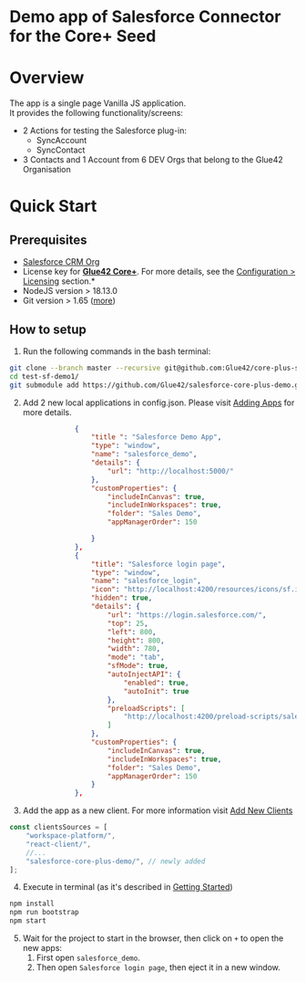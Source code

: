 # Demo app of Salesforce Connector for the Core+ Seed

# Overview

The app is a single page Vanilla JS application.  
It provides the following functionality/screens:

- 2 Actions for testing the Salesforce plug-in:
  - SyncAccount
  - SyncContact
- 3 Contacts and 1 Account from 6 DEV Orgs that belong to the Glue42 Organisation

# Quick Start

## Prerequisites

- [Salesforce CRM Org](https://login.salesforce.com/)
- License key for [**Glue42 Core+**](https://glue42.com/core-plus/). For more details, see the [Configuration > Licensing](https://github.com/Glue42/core-plus-seed/blob/master/readme.md#licensing) section.*
- NodeJS version > 18.13.0
- Git version > 1.65 ([more](https://stackoverflow.com/a/4438292/2848256))

## How to setup

1. Run the following commands in the bash terminal:

```bash
git clone --branch master --recursive git@github.com:Glue42/core-plus-seed.git .\test-sf-demo1
cd test-sf-demo1/
git submodule add https://github.com/Glue42/salesforce-core-plus-demo.git
```

2. Add 2 new local applications in config.json. Please visit [Adding Apps](https://github.com/Glue42/core-plus-seed/blob/master/readme.md#adding-apps) for more details.

```json
                {
                    "title ": "Salesforce Demo App",
                    "type": "window",
                    "name": "salesforce_demo",
                    "details": {
                        "url": "http://localhost:5000/"
                    },
                    "customProperties": {
                        "includeInCanvas": true,
                        "includeInWorkspaces": true,
                        "folder": "Sales Demo",
                        "appManagerOrder": 150

                    }
                },
                {
                    "title": "Salesforce login page",
                    "type": "window",
                    "name": "salesforce_login",
                    "icon": "http://localhost:4200/resources/icons/sf.ico",
                    "hidden": true,
                    "details": {
                        "url": "https://login.salesforce.com/",
                        "top": 25,
                        "left": 800,
                        "height": 800,
                        "width": 780,
                        "mode": "tab",
                        "sfMode": true,
                        "autoInjectAPI": {
                            "enabled": true,
                            "autoInit": true
                        },
                        "preloadScripts": [
                            "http://localhost:4200/preload-scripts/salesforce.js"
                        ]
                    },
                    "customProperties": {
                        "includeInCanvas": true,
                        "includeInWorkspaces": true,
                        "folder": "Sales Demo",
                        "appManagerOrder": 150
                    }
                },
```

3. Add the app as a new client. For more information visit [Add New Clients](https://github.com/Glue42/core-plus-seed/blob/master/readme.md#add-new-clients)

```javascript
const clientsSources = [
    "workspace-platform/",
    "react-client/",
    //...
    "salesforce-core-plus-demo/", // newly added
];
```

4. Execute in terminal (as it's described in [Getting Started](https://github.com/Glue42/core-plus-seed#getting-started))

```bash
npm install
npm run bootstrap
npm start
```

5. Wait for the project to start in the browser, then click on `+` to open the new apps:
    1. First open `salesforce_demo`.
    2. Then open `Salesforce login page`, then eject it in a new window.
